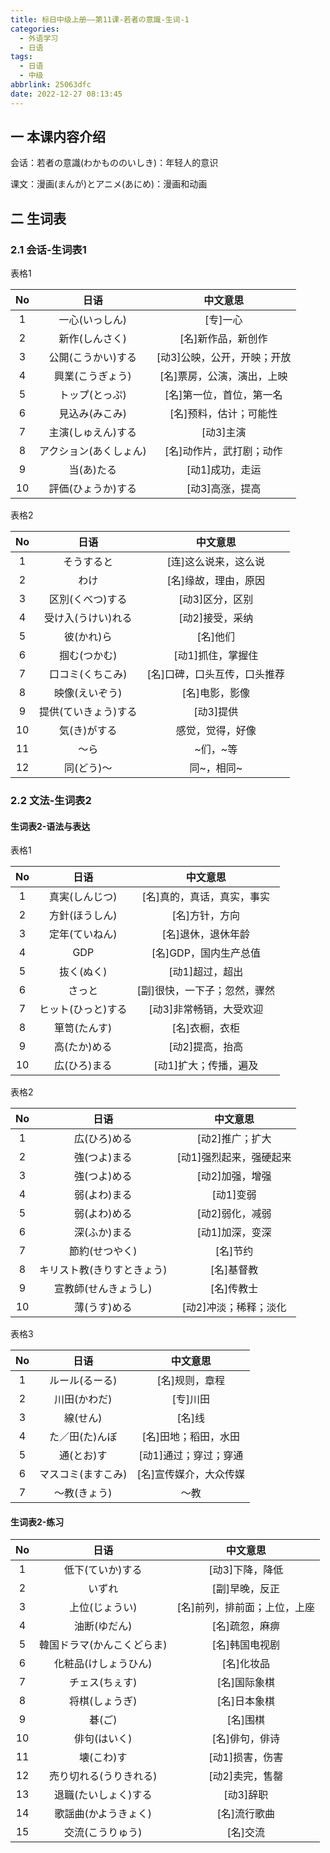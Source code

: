 ```yaml
---
title: 标日中级上册——第11课-若者の意識-生词-1
categories:
  - 外语学习
  - 日语
tags:
  - 日语
  - 中级
abbrlink: 25063dfc
date: 2022-12-27 08:13:45
---
```

## 一 本课内容介绍

会话：若者の意識(わかもののいしき)：年轻人的意识

课文：漫画(まんが)とアニメ(あにめ)：漫画和动画

<!--more-->

## 二 生词表

### 2.1 会话-生词表1

表格1

|  No  |          日语          |          中文意思           |
| :--: | :--------------------: | :-------------------------: |
|  1   |     一心(いっしん)     |          [专]一心           |
|  2   |     新作(しんさく)     |     [名]新作品，新创作      |
|  3   |   公開(こうかい)する   | [动3]公映，公开，开映；开放 |
|  4   |    興業(こうぎょう)    | [名]票房，公演，演出，上映  |
|  5   |     トップ(とっぷ)     |  [名]第一位，首位，第一名   |
|  6   |     見込み(みこみ)     |   [名]预料，估计；可能性    |
|  7   |   主演(しゅえん)する   |          [动3]主演          |
|  8   | アクション(あくしょん) |  [名]动作片，武打剧；动作   |
|  9   |       当(あ)たる       |       [动1]成功，走运       |
|  10  |   評価(ひょうか)する   |       [动3]高涨，提高       |

表格2

|  No  |         日语         |           中文意思           |
| :--: | :------------------: | :--------------------------: |
|  1   |      そうすると      |     [连]这么说来，这么说     |
|  2   |         わけ         |     [名]缘故，理由，原因     |
|  3   |   区別(くべつ)する   |       [动3]区分，区别        |
|  4   |  受け入(うけい)れる  |       [动2]接受，采纳        |
|  5   |      彼(かれ)ら      |           [名]他们           |
|  6   |     掴む(つかむ)     |      [动1]抓住，掌握住       |
|  7   |   口コミ(くちこみ)   | [名]口碑，口头互传，口头推荐 |
|  8   |    映像(えいぞう)    |        [名]电影，影像        |
|  9   | 提供(ていきょう)する |          [动3]提供           |
|  10  |     気(き)がする     |       感觉，觉得，好像       |
|  11  |         ～ら         |           ~们，~等           |
|  12  |      同(どう)～      |          同~，相同~          |

### 2.2 文法-生词表2

#### 生词表2-语法与表达

表格1

|  No  |        日语        |           中文意思           |
| :--: | :----------------: | :--------------------------: |
|  1   |   真実(しんじつ)   |  [名]真的，真话，真实，事实  |
|  2   |   方針(ほうしん)   |        [名]方针，方向        |
|  3   |   定年(ていねん)   |      [名]退休，退休年龄      |
|  4   |        GDP         |    [名]GDP，国内生产总值     |
|  5   |     抜く(ぬく)     |       [动1]超过，超出        |
|  6   |       さっと       | [副]很快，一下子；忽然，骤然 |
|  7   | ヒット(ひっと)する |   [动3]非常畅销，大受欢迎    |
|  8   |    箪笥(たんす)    |        [名]衣橱，衣柜        |
|  9   |    高(たか)める    |       [动2]提高，抬高        |
|  10  |    広(ひろ)まる    |    [动1]扩大；传播，遍及     |

表格2

|  No  |            日语            |        中文意思         |
| :--: | :------------------------: | :---------------------: |
|  1   |        広(ひろ)める        |     [动2]推广；扩大     |
|  2   |        強(つよ)まる        | [动1]强烈起来，强硬起来 |
|  3   |        強(つよ)める        |     [动2]加强，增强     |
|  4   |        弱(よわ)まる        |        [动1]变弱        |
|  5   |        弱(よわ)める        |     [动2]弱化，减弱     |
|  6   |        深(ふか)まる        |     [动1]加深，变深     |
|  7   |       節約(せつやく)       |        [名]节约         |
|  8   | キリスト教(きりすときょう) |       [名]基督教        |
|  9   |    宣教師(せんきょうし)    |       [名]传教士        |
|  10  |        薄(うす)める        |  [动2]冲淡；稀释；淡化  |

表格3

|  No  |        日语        |        中文意思        |
| :--: | :----------------: | :--------------------: |
|  1   |   ルール(るーる)   |     [名]规则，章程     |
|  2   |    川田(かわだ)    |        [专]川田        |
|  3   |      線(せん)      |         [名]线         |
|  4   |   た／田(た)んぼ   |  [名]田地；稻田，水田  |
|  5   |     通(とお)す     | [动1]通过；穿过；穿通  |
|  6   | マスコミ(ますこみ) | [名]宣传媒介，大众传媒 |
|  7   |    ～教(きょう)    |          ～教          |

#### 生词表2-练习

|  No  |            日语            |           中文意思           |
| :--: | :------------------------: | :--------------------------: |
|  1   |      低下(ていか)する      |       [动3]下降，降低        |
|  2   |           いずれ           |        [副]早晚，反正        |
|  3   |       上位(じょうい)       | [名]前列，排前面；上位，上座 |
|  4   |        油断(ゆだん)        |        [名]疏忽，麻痹        |
|  5   | 韓国ドラマ(かんこくどらま) |        [名]韩国电视剧        |
|  6   |    化粧品(けしょうひん)    |          [名]化妆品          |
|  7   |       チェス(ちぇす)       |         [名]国际象棋         |
|  8   |       将棋(しょうぎ)       |         [名]日本象棋         |
|  9   |           碁(ご)           |           [名]围棋           |
|  10  |        俳句(はいく)        |        [名]俳句，俳诗        |
|  11  |         壊(こわ)す         |       [动1]损害，伤害        |
|  12  |   売り切れる(うりきれる)   |       [动2]卖完，售罄        |
|  13  |    退職(たいしょく)する    |          [动3]辞职           |
|  14  |    歌謡曲(かようきょく)    |         [名]流行歌曲         |
|  15  |      交流(こうりゅう)      |           [名]交流           |

